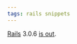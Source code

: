 ```yaml
---
tags: rails snippets
---
```


[Rails](/wiki/Rails) 3.0.6 [is out](http://weblog.rubyonrails.org/2011/4/6/rails-3-0-6-has-been-released).
